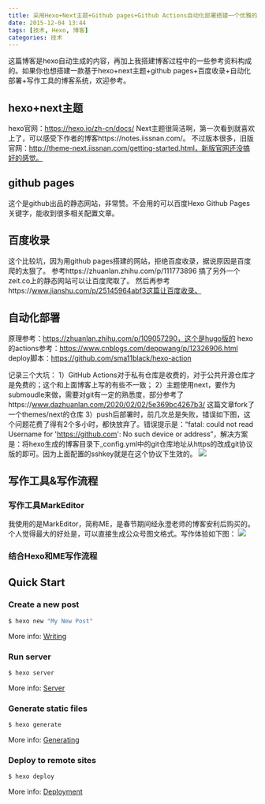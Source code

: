 ```yaml
---
title: 采用Hexo+Next主题+Github pages+Github Actions自动化部署搭建一个优雅的博客系统
date: 2015-12-04 13:44
tags: [技术, Hexo, 博客]
categories: 技术
---
```

这篇博客是hexo自动生成的内容，再加上我搭建博客过程中的一些参考资料构成的。如果你也想搭建一款基于hexo+next主题+github pages+百度收录+自动化部署+写作工具的博客系统，欢迎参考。
<!-- more -->
## hexo+next主题
hexo官网：https://hexo.io/zh-cn/docs/
Next主题很简洁啊，第一次看到就喜欢上了，可以感受下作者的博客https://notes.iissnan.com/。
不过版本很多，旧版官网：http://theme-next.iissnan.com/getting-started.html，新版官网还没搞好的感觉。

## github pages
这个是github出品的静态网站，非常赞。不会用的可以百度Hexo Github Pages关键字，能收到很多相关配置文章。

## 百度收录
这个比较坑，因为用github pages搭建的网站，拒绝百度收录，据说原因是百度爬的太狠了。
参考https://zhuanlan.zhihu.com/p/111773896 搞了另外一个zeit.co上的静态网站可以让百度爬取了。
然后再参考https://www.jianshu.com/p/25145964abf3这篇让百度收录。

## 自动化部署
原理参考：https://zhuanlan.zhihu.com/p/109057290，这个是hugo版的
hexo的actions参考：https://www.cnblogs.com/deppwang/p/12326906.html
deploy脚本：https://github.com/sma11black/hexo-action

记录三个大坑：
1）GitHub Actions对于私有仓库是收费的，对于公共开源仓库才是免费的；这个和上面博客上写的有些不一致；
2）主题使用next，要作为submoudle来做，需要对git有一定的熟悉度，部分参考了https://www.dazhuanlan.com/2020/02/02/5e369bc4267b3/ 这篇文章fork了一个themes/next的仓库
3）push后部署时，前几次总是失败，错误如下图，这个问题花费了得有2个多小时，都快放弃了。错误提示是：“fatal: could not read Username for 'https://github.com': No such device or address”，解决方案是：将hexo生成的博客目录下_config.yml中的git仓库地址从https的改成git协议版的即可。因为上面配置的sshkey就是在这个协议下生效的。
![](http://image.onlyfew.cn/bitcron/20200527153202.png)

## 写作工具&写作流程
### 写作工具MarkEditor
我使用的是MarkEditor，简称ME，是春节期间经永澄老师的博客安利后购买的。个人觉得最大的好处是，可以直接生成公众号图文格式。写作体验如下图：
![](http://image.onlyfew.cn/bitcron/20200527154708.png)
### 结合Hexo和ME写作流程

## Quick Start

### Create a new post

``` bash
$ hexo new "My New Post"
```

More info: [Writing](https://hexo.io/docs/writing.html)

### Run server

``` bash
$ hexo server
```

More info: [Server](https://hexo.io/docs/server.html)

### Generate static files

``` bash
$ hexo generate
```

More info: [Generating](https://hexo.io/docs/generating.html)

### Deploy to remote sites

``` bash
$ hexo deploy
```

More info: [Deployment](https://hexo.io/docs/one-command-deployment.html)
